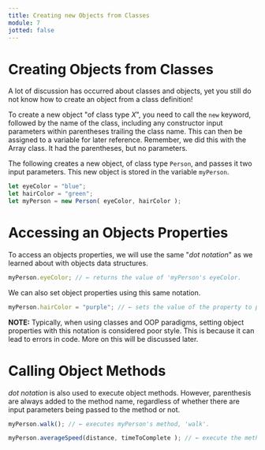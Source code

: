 ```yaml
---
title: Creating new Objects from Classes
module: 7
jotted: false
---
```


# Creating Objects from Classes

A lot of discussion has occurred about classes and objects, yet you still do not know how to create an object from a class definition!

To create a new object "of class type _X_", you need to call the `new` keyword, followed by the name of the class, including any constructor input parameters within parentheses trailing the class name. This can then be assigned to a variable for later reference.  Remember, we did this with the Array class.  It had the parentheses, but no parameters.

The following creates a new object, of class type `Person`, and passes it two input parameters. This new object is stored in the variable `myPerson`.

```js
let eyeColor = "blue";
let hairColor = "green";
let myPerson = new Person( eyeColor, hairColor );
```

# Accessing an Objects Properties

To access an objects properties, we will use the same "_dot notation_" as we learned about with objects data structures.

```js
myPerson.eyeColor; // ← returns the value of 'myPerson's eyeColor.
```

We can also set object properties using this same notation.

```js
myPerson.hairColor = "purple"; // ← sets the value of the property to purple
```

**NOTE:** Typically, when using classes and OOP paradigms, setting object properties with this notation is considered poor style. This is because it can lead to errors in code. More on this will be discussed later.

# Calling Object Methods

_dot notation_ is also used to execute object methods. However, parenthesis are always added to the method name, regardless of whether there are input parameters being passed to the method or not.

```js
myPerson.walk(); // ← executes myPerson's method, 'walk'.

myPerson.averageSpeed(distance, timeToComplete ); // ← execute the method and pass it two input parameter values.
```
